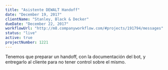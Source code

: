 ```yaml
---
title: "Asistente DEWALT Handoff"
date: "December 19, 2017"
clientName: "Stanley, Black & Decker"
dueDate: "December 22, 2017"
workflowUrl: "http://m8.companyworkflow.com/#projects/191794/messages"
status: "live"
active: true
projectNumber: 1221
---
```


Tenemos que preparar un handoff, con la documentación del bot, y entregarlo al cliente para no tener control sobre el mismo.

